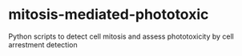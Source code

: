 # mitosis-mediated-phototoxic
Python scripts to detect cell mitosis and assess phototoxicity by cell arrestment detection
